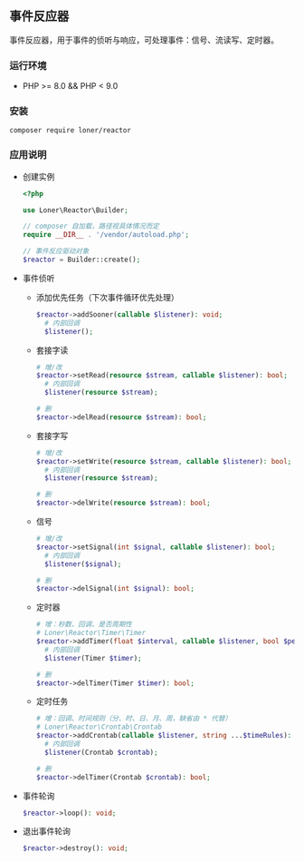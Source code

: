 ## 事件反应器
事件反应器，用于事件的侦听与响应，可处理事件：信号、流读写、定时器。
### 运行环境
- PHP >= 8.0 && PHP < 9.0
### 安装
```
composer require loner/reactor
```
### 应用说明
* 创建实例

    ```php
    <?php
  
    use Loner\Reactor\Builder;
  
    // composer 自加载，路径视具体情况而定
    require __DIR__ . '/vendor/autoload.php';
  
    // 事件反应驱动对象
    $reactor = Builder::create();
* 事件侦听
    * 添加优先任务（下次事件循环优先处理）

        ```php
        $reactor->addSooner(callable $listener): void;
          # 内部回调
          $listener();
        ```
    * 套接字读

        ```php
        # 增/改
        $reactor->setRead(resource $stream, callable $listener): bool;
          # 内部回调
          $listener(resource $stream);
      
        # 删
        $reactor->delRead(resource $stream): bool;
        ```
    * 套接字写

        ```php
        # 增/改
        $reactor->setWrite(resource $stream, callable $listener): bool;
          # 内部回调
          $listener(resource $stream);
      
        # 删
        $reactor->delWrite(resource $stream): bool;
        ```
    * 信号

        ```php
        # 增/改
        $reactor->setSignal(int $signal, callable $listener): bool;
          # 内部回调
          $listener($signal);
      
        # 删
        $reactor->delSignal(int $signal): bool;
        ```
    * 定时器

        ```php
        # 增：秒数、回调、是否周期性
        # Loner\Reactor\Timer\Timer
        $reactor->addTimer(float $interval, callable $listener, bool $periodic = false): Timer;
          # 内部回调
          $listener(Timer $timer);
      
        # 删
        $reactor->delTimer(Timer $timer): bool;
        ```
  * 定时任务

      ```php
      # 增：回调、时间规则（分、时、日、月、周，缺省由 * 代替）
      # Loner\Reactor\Crontab\Crontab
      $reactor->addCrontab(callable $listener, string ...$timeRules): Crontab;
        # 内部回调
        $listener(Crontab $crontab);
    
      # 删
      $reactor->delTimer(Crontab $crontab): bool;
      ```
* 事件轮询

    ```php
    $reactor->loop(): void;
    ```
* 退出事件轮询

    ```php
    $reactor->destroy(): void;
    ```
